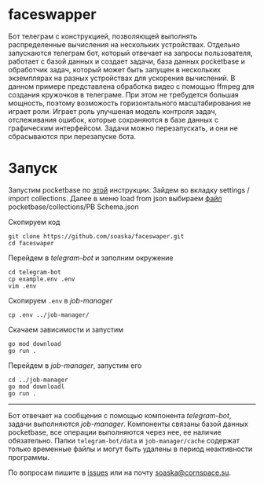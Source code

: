 # faceswapper
Бот телеграм с конструкцией, позволяющей выполнять распределенные вычисления на нескольких устройствах.
Отдельно запускаются телеграм бот, который отвечает на запросы пользователя, работает с базой данных и
создает задачи, база данных pocketbase и обработчик задач, который может быть запущен в нескольких
экземплярах на разных устройствах для ускорения вычислений. В данном примере представлена обработка видео
с помощью ffmpeg для создания кружочков в телеграме. При этом не требудется большая мощность, поэтому
возможость горизонтального масштабирования не играет роли. Играет роль улучшеная модель контроля задач,
отслеживания ошибок, которые сохраняются в базе данных с графическим интерфейсом. Задачи можно перезапускать,
и они не сбрасываются при перезапуске бота.

# Запуск
Запустим pocketbase по [этой](https://pocketbase.io/docs/) инструкции.
Зайдем во вкладку settings / import collections. Далее в меню load from json выбираем [файл](https://github.com/soaska/faceswaper/blob/main/pocketbase/collections/PB%20Schema.json)
pocketbase/collections/PB Schema.json

Скопируем код
```shell
git clone https://github.com/soaska/faceswaper.git
cd faceswaper
```

Перейдем в *telegram-bot* и заполним окружение
```shell
cd telegram-bot
cp example.env .env
vim .env
```

Скопируем `.env` в *job-manager*
```shell
cp .env ../job-manager/
```

Скачаем зависимости и запустим
```shell
go mod download
go run .
```

Перейдем в *job-manager*, запустим его
```shell
cd ../job-manager
go mod downloadl
go run .
```

---

Бот отвечает на сообщения с помощью компонента *telegram-bot*, задачи выполняются *job-manager*.
Компоненты связаны базой данных pocketbase, все операции выполняются через нее, ее наличие
обязательно. Папки `telegram-bot/data` и `job-manager/cache` содержат только временные файлы и
могут быть удалены в период неактивности программы.

По вопросам пишите в [issues](https://github.com/soaska/faceswaper/issues) или на почту soaska@cornspace.su.
